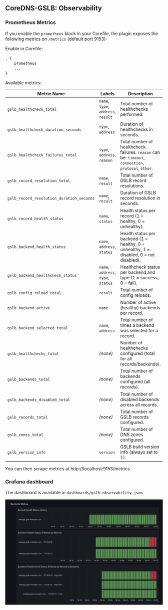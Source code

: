 
## CoreDNS-GSLB: Observability

### Prometheus Metrics

If you enable the `prometheus` block in your Corefile, the plugin exposes the following metrics on `/metrics` (default port 9153):

Enable in Corefile:
```
. {
    prometheus
    ...
}
```

Available metrics:

| Metric Name                                 | Labels                                             | Description                                                                                     |
|--------------------------------------------|----------------------------------------------------|-------------------------------------------------------------------------------------------------|
| `gslb_healthcheck_total`                   | `name`, `type`, `address`, `result`                | Total number of healthchecks performed.                                                        |
| `gslb_healthcheck_duration_seconds`        | `type`, `address`                                  | Duration of healthchecks in seconds.                                                           |
| `gslb_healthcheck_failures_total`          | `type`, `address`, `reason`                        | Total number of healthcheck failures. `reason` can be: `timeout`, `connection`, `protocol`, `other`.                                 |
| `gslb_record_resolution_total`             | `name`, `result`                                   | Total number of GSLB record resolutions.                                                       |
| `gslb_record_resolution_duration_seconds`  | `name`, `result`                                   | Duration of GSLB record resolution in seconds.                                                 |
| `gslb_record_health_status`                | `name`, `status`                                 | Health status per record (1 = healthy, 0 = unhealthy).                                         |
| `gslb_backend_health_status`               | `name`, `address`, `status`                     | Health status per backend (1 = healthy, 0 = unhealthy, 1 = disabled, 0 = not disabled).                                        |
| `gslb_backend_healthcheck_status`          | `name`, `address`, `type`, `status`             | Healthcheck status per backend and type (1 = success, 0 = fail).                               |
| `gslb_config_reload_total`                 | `result`                                           | Total number of config reloads.                                                                |
| `gslb_backend_active`                      | `name`                                             | Number of active (healthy) backends per record.                                                |
| `gslb_backend_selected_total`             | `name`, `address`                                  | Total number of times a backend was selected for a record.                                     |
| `gslb_healthchecks_total`                  | *(none)*                                         | Number of healthchecks configured (total for all records/backends).                            |
| `gslb_backends_total`                      | *(none)*                                         | Total number of backends configured (all records).                                             |
| `gslb_backends_disabled_total`             | *(none)*                                         | Total number of disabled backends across all records.                                          |
| `gslb_records_total`                       | *(none)*                                         | Total number of GSLB records configured.                                               |
| `gslb_zones_total`                       | *(none)*                                         | Total number of DNS zones configured.                                               |
| `gslb_version_info`                        | `version`                                          | GSLB build version info (always set to 1).                                                     |

You can then scrape metrics at http://localhost:9153/metrics

### Grafana dashboard

The dashboard is available in `dashboards/gslb-observability.json`

<img src="dashboard.png" alt="CoreDNS-GSLB"/>
